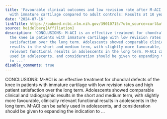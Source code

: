 ```yaml
---
title: 'Favourable clinical outcomes and low revision rate after M-ACI in adolescents
  with immature cartilage compared to adult controls: Results at 10 years'
date: '2024-07-16'
linkTitle: https://pubmed.ncbi.nlm.nih.gov/39010715/?utm_source=curl&utm_medium=rss&utm_campaign=pubmed-2&utm_content=1FakS-2QOkCT8HsMOQP1bCRQ4YzyumYOmxmF0moLsQ3dFB1E9V&fc=20220326224207&ff=20240716183906&v=2.18.0.post9+e462414
source: heidelberg[Affiliation]
description: 'CONCLUSIONS: M-ACI is an effective treatment for chondral defects of
  the knee in patients with immature cartilage with low revision rates and high patient
  satisfaction over the long term. Adolescents showed comparable clinical and radiographic
  results in the short and medium term, with slightly more favourable, clinically
  relevant functional results in adolescents in the long term. M-ACI can be safely
  used in adolescents, and consideration should be given to expanding the indication
  to ...'
disable_comments: true
---
```

CONCLUSIONS: M-ACI is an effective treatment for chondral defects of the knee in patients with immature cartilage with low revision rates and high patient satisfaction over the long term. Adolescents showed comparable clinical and radiographic results in the short and medium term, with slightly more favourable, clinically relevant functional results in adolescents in the long term. M-ACI can be safely used in adolescents, and consideration should be given to expanding the indication to ...